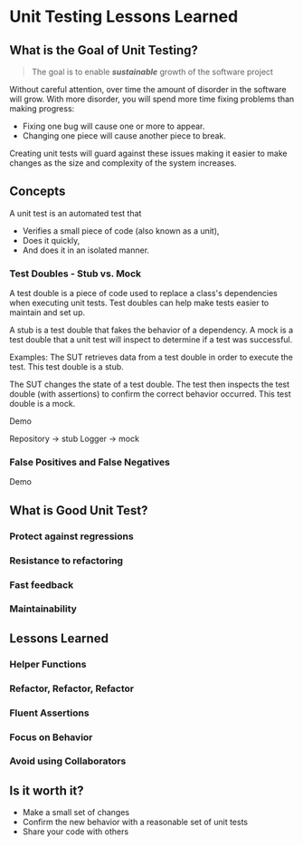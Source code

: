 # Unit Testing Lessons Learned

## What is the Goal of Unit Testing?

> The goal is to enable **_sustainable_** growth of the software project

Without careful attention, over time the amount of disorder in the software will grow. With more disorder, you will spend more time fixing problems than making progress:

- Fixing one bug will cause one or more to appear. 
- Changing one piece will cause another piece to break.

Creating unit tests will guard against these issues making it easier to make changes as the size and complexity of the system increases.

## Concepts

A unit test is an automated test that
- Verifies a small piece of code (also known as a unit),
- Does it quickly,
- And does it in an isolated manner.

### Test Doubles - Stub vs. Mock

A test double is a piece of code used to replace
a class's dependencies when executing unit tests. Test doubles can
help make tests easier to maintain and set up. 

A stub is a test double that fakes the behavior of a dependency.
A mock is a test double that a unit test will inspect to determine
if a test was successful.

Examples:
The SUT retrieves data from a test double in order to execute
the test. This test double is a stub.

The SUT changes the state of a test double. The test then inspects
the test double (with assertions) to confirm the correct behavior
occurred. This test double is a mock.

Demo

Repository -> stub
Logger -> mock

### False Positives and False Negatives

Demo

## What is Good Unit Test?

### Protect against regressions

### Resistance to refactoring

### Fast feedback

### Maintainability

## Lessons Learned

### Helper Functions

### Refactor, Refactor, Refactor

### Fluent Assertions

### Focus on Behavior

### Avoid using Collaborators

## Is it worth it?

- Make a small set of changes
- Confirm the new behavior with a reasonable set of unit tests
- Share your code with others

